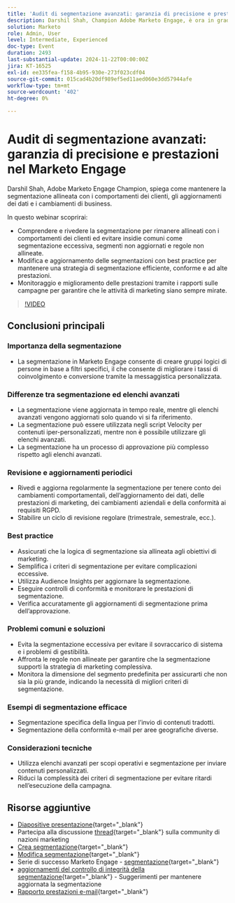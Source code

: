 ```yaml
---
title: 'Audit di segmentazione avanzati: garanzia di precisione e prestazioni nel Marketo Engage'
description: Darshil Shah, Champion Adobe Marketo Engage, è ora in grado di padroneggiare i controlli di segmentazione avanzati, imparare a ottimizzare le strategie di segmentazione, allinearsi ai comportamenti dei clienti, mantenere la conformità ai requisiti RGPD e migliorare le prestazioni di marketing attraverso best practice e aggiornamenti in tempo reale.
solution: Marketo
role: Admin, User
level: Intermediate, Experienced
doc-type: Event
duration: 2493
last-substantial-update: 2024-11-22T00:00:00Z
jira: KT-16525
exl-id: ee335fea-f158-4b95-930e-273f023cdf04
source-git-commit: 015cad4b20df989ef5ed11aed060e3dd57944afe
workflow-type: tm+mt
source-wordcount: '402'
ht-degree: 0%

---
```


# Audit di segmentazione avanzati: garanzia di precisione e prestazioni nel Marketo Engage

Darshil Shah, Adobe Marketo Engage Champion, spiega come mantenere la segmentazione allineata con i comportamenti dei clienti, gli aggiornamenti dei dati e i cambiamenti di business.

In questo webinar scoprirai:

* Comprendere e rivedere la segmentazione per rimanere allineati con i comportamenti dei clienti ed evitare insidie comuni come segmentazione eccessiva, segmenti non aggiornati e regole non allineate.
* Modifica e aggiornamento delle segmentazioni con best practice per mantenere una strategia di segmentazione efficiente, conforme e ad alte prestazioni.
* Monitoraggio e miglioramento delle prestazioni tramite i rapporti sulle campagne per garantire che le attività di marketing siano sempre mirate.

>[!VIDEO](https://video.tv.adobe.com/v/3439383/?learn=on&enablevpops)

## Conclusioni principali

### Importanza della segmentazione

* La segmentazione in Marketo Engage consente di creare gruppi logici di persone in base a filtri specifici, il che consente di migliorare i tassi di coinvolgimento e conversione tramite la messaggistica personalizzata.

### Differenze tra segmentazione ed elenchi avanzati

* La segmentazione viene aggiornata in tempo reale, mentre gli elenchi avanzati vengono aggiornati solo quando vi si fa riferimento.
* La segmentazione può essere utilizzata negli script Velocity per contenuti iper-personalizzati, mentre non è possibile utilizzare gli elenchi avanzati.
* La segmentazione ha un processo di approvazione più complesso rispetto agli elenchi avanzati.

### Revisione e aggiornamenti periodici

* Rivedi e aggiorna regolarmente la segmentazione per tenere conto dei cambiamenti comportamentali, dell’aggiornamento dei dati, delle prestazioni di marketing, dei cambiamenti aziendali e della conformità ai requisiti RGPD.
* Stabilire un ciclo di revisione regolare (trimestrale, semestrale, ecc.).

### Best practice

* Assicurati che la logica di segmentazione sia allineata agli obiettivi di marketing.
* Semplifica i criteri di segmentazione per evitare complicazioni eccessive.
* Utilizza Audience Insights per aggiornare la segmentazione.
* Eseguire controlli di conformità e monitorare le prestazioni di segmentazione.
* Verifica accuratamente gli aggiornamenti di segmentazione prima dell’approvazione.

### Problemi comuni e soluzioni

* Evita la segmentazione eccessiva per evitare il sovraccarico di sistema e i problemi di gestibilità.
* Affronta le regole non allineate per garantire che la segmentazione supporti la strategia di marketing complessiva.
* Monitora la dimensione del segmento predefinita per assicurarti che non sia la più grande, indicando la necessità di migliori criteri di segmentazione.

### Esempi di segmentazione efficace

* Segmentazione specifica della lingua per l’invio di contenuti tradotti.
* Segmentazione della conformità e-mail per aree geografiche diverse.

### Considerazioni tecniche

* Utilizza elenchi avanzati per scopi operativi e segmentazione per inviare contenuti personalizzati.
* Riduci la complessità dei criteri di segmentazione per evitare ritardi nell’esecuzione della campagna.

## Risorse aggiuntive

* [Diapositive presentazione](https://engage.adobe.com/rs/360-KCI-804/images/AME_Learn%20From%20your%20peers%20Webinar_Advanced%20segmentation%20Audits.pdf?version=0){target="_blank"}
* Partecipa alla discussione [thread](https://nation.marketo.com/t5/product-discussions/register-now-learn-from-your-peers-advanced-segmentation-audits/td-p/353460){target="_blank"} sulla community di nazioni marketing
* [Crea segmentazione](https://experienceleague.adobe.com/en/docs/marketo/using/product-docs/personalization/segmentation-and-snippets/segmentation/create-a-segmentation){target="_blank"}
* [Modifica segmentazione](https://experienceleague.adobe.com/en/docs/marketo/using/product-docs/personalization/segmentation-and-snippets/segmentation/edit-a-segmentation){target="_blank"}
* Serie di successo Marketo Engage - [segmentazione](https://nation.marketo.com/t5/product-blogs/marketo-success-series-segmentation/ba-p/304969){target="_blank"}
* [aggiornamenti del controllo di integrità della segmentazione](https://nation.marketo.com/t5/product-blogs/segmentation-health-check-updates-tips-and-tricks-for-keeping/ba-p/241963){target="_blank"} - Suggerimenti per mantenere aggiornata la segmentazione
* [Rapporto prestazioni e-mail](https://experienceleague.adobe.com/en/docs/marketo/using/product-docs/email-marketing/email-programs/email-program-data/email-performance-report){target="_blank"}
